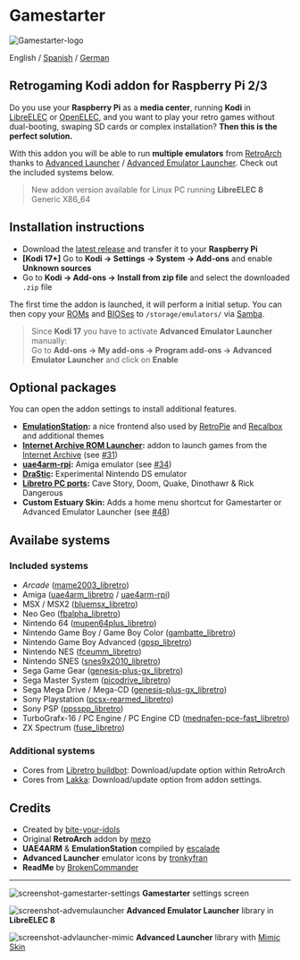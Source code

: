 # Gamestarter
![Gamestarter-logo](https://github.com/bite-your-idols/gamestarter/raw/master/packages/assets/gamestarter-logo-dark.jpg)

English / [Spanish](https://github.com/bite-your-idols/Gamestarter/blob/master/repository.gamestarter/script.gamestarter/README-ES.md) / [German](https://github.com/bite-your-idols/Gamestarter/blob/master/repository.gamestarter/script.gamestarter/README-DE.md)

## Retrogaming Kodi addon for Raspberry Pi 2/3
Do you use your **Raspberry Pi** as a **media center**, running **Kodi** in [LibreELEC](https://libreelec.tv/) or [OpenELEC](http://openelec.tv/), and you want to play your retro games without dual-booting, swaping SD cards or complex installation? **Then this is the perfect solution.**

With this addon you will be able to run **multiple emulators** from [RetroArch](https://www.libretro.com/index.php/getting-started-with-retroarch/) thanks to [Advanced Launcher](http://forum.kodi.tv/showthread.php?tid=85724) / [Advanced Emulator Launcher](http://forum.kodi.tv/showthread.php?tid=287826). Check out the included systems below.

> New addon version available for Linux PC running **LibreELEC 8** Generic X86_64

## Installation instructions
- Download the [latest release](https://github.com/bite-your-idols/Gamestarter/releases/tag/2.9) and transfer it to your **Raspberry Pi**
- **[Kodi 17+]** Go to **Kodi → Settings → System → Add-ons** and enable **Unknown sources**
- Go to **Kodi → Add-ons → Install from zip file** and select the downloaded `.zip` file

The first time the addon is launched, it will perform a initial setup. You can then copy your [ROMs](https://github.com/libretro/Lakka/wiki/ROMs) and [BIOSes](https://github.com/libretro/Lakka/wiki/BIOSes) to `/storage/emulators/` via [Samba](https://wiki.libreelec.tv/index.php?title=Accessing_LibreELEC#tab=Samba_2FSMB).

> Since **Kodi 17** you have to activate **Advanced Emulator Launcher** manually:
<br>Go to **Add-ons → My add-ons → Program add-ons → Advanced Emulator Launcher** and click on **Enable**

## Optional packages
You can open the addon settings to install additional features.
- **[EmulationStation](http://emulationstation.org/):** a nice frontend also used by [RetroPie](https://retropie.org.uk/) and [Recalbox](https://recalbox.com/) and additional themes
- **[Internet Archive ROM Launcher](https://github.com/zach-morris/plugin.program.iarl/wiki):** addon to launch games from the [Internet Archive](https://archive.org/) (see [#31](https://github.com/bite-your-idols/Gamestarter-Pi/issues/31))
- **[uae4arm-rpi](https://github.com/Chips-fr/uae4arm-rpi):** Amiga emulator (see [#34](https://github.com/bite-your-idols/Gamestarter-Pi/issues/34))
- **[DraStic](https://www.raspberrypi.org/forums/viewtopic.php?t=170820&p=1104991):** Experimental Nintendo DS emulator
- **[Libretro PC ports](https://buildbot.libretro.com/assets/cores/):** Cave Story, Doom, Quake, Dinothawr & Rick Dangerous
- **Custom Estuary Skin:** Adds a home menu shortcut for Gamestarter or Advanced Emulator Launcher (see [#48](https://github.com/bite-your-idols/Gamestarter-Pi/issues/48))

## Availabe systems
### Included systems
- *Arcade* ([mame2003_libretro](https://github.com/libretro/mame2003-libretro))
- Amiga ([uae4arm_libretro](https://github.com/r-type/uae4arm-libretro) / [uae4arm-rpi](https://github.com/Chips-fr/uae4arm-rpi))
- MSX / MSX2 ([bluemsx_libretro](https://github.com/libretro/blueMSX-libretro))
- Neo Geo ([fbalpha_libretro](https://github.com/libretro/fbalpha))
- Nintendo 64 ([mupen64plus_libretro](https://github.com/libretro/mupen64plus-libretro))
- Nintendo Game Boy / Game Boy Color ([gambatte_libretro](https://github.com/libretro/Gambatte-libretro))
- Nintendo Game Boy Advanced ([gpsp_libretro](https://github.com/libretro/gpsp))
- Nintendo NES ([fceumm_libretro](https://github.com/libretro/libretro-fceumm))
- Nintendo SNES ([snes9x2010_libretro](https://github.com/libretro/snes9x2010))
- Sega Game Gear ([genesis-plus-gx_libretro](https://github.com/libretro/Genesis-Plus-GX))
- Sega Master System ([picodrive_libretro](https://github.com/libretro/picodrive))
- Sega Mega Drive / Mega-CD ([genesis-plus-gx_libretro](https://github.com/libretro/Genesis-Plus-GX))
- Sony Playstation ([pcsx-rearmed_libretro](https://github.com/libretro/pcsx_rearmed))
- Sony PSP ([ppsspp_libretro](https://github.com/libretro/libretro-ppsspp))
- TurboGrafx-16 / PC Engine / PC Engine CD ([mednafen-pce-fast_libretro](https://github.com/libretro/beetle-pce-fast-libretro))
- ZX Spectrum ([fuse_libretro](https://github.com/libretro/fuse-libretro))

### Additional systems
- Cores from [Libretro buildbot](https://buildbot.libretro.com/nightly/linux/armhf/latest/): Download/update option within RetroArch
- Cores from [Lakka](https://github.com/bite-your-idols/Gamestarter/tree/master/packages/libretro-cores-all): Download/update option from addon settings.


## Credits
- Created by [bite-your-idols](https://github.com/bite-your-idols)
- Original **RetroArch** addon by [mezo](http://openelec.tv/forum/128-addons/72972-retroarch-addon-arm-rpi)
- **UAE4ARM** & **EmulationStation** compiled by [escalade](https://forum.libreelec.tv/thread-302.html)
- **Advanced Launcher** emulator icons by [tronkyfran](https://github.com/HerbFargus/es-theme-tronkyfran)
- **ReadMe** by [BrokenCommander](https://github.com/BrokenCommander)

---

![screenshot-gamestarter-settings](https://github.com/bite-your-idols/Gamestarter-Pi/raw/master/packages/assets/screenshot-settings.png)
**Gamestarter** settings screen

![screenshot-advemulauncher](https://github.com/bite-your-idols/Gamestarter-Pi/raw/master/packages/assets/screenshot-estuary-ael-systems.png)
**Advanced Emulator Launcher** library in **LibreELEC 8**

![screenshot-advlauncher-mimic](https://github.com/bite-your-idols/Gamestarter-Pi/raw/master/packages/assets/screenshot-gamestarter-advlauncher-mimic.png)
**Advanced Launcher** library with [Mimic Skin](http://kodi.wiki/view/Add-on:mimic)
